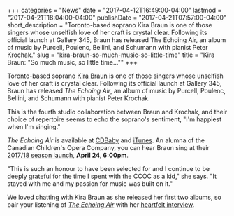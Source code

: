 +++
categories = "News"
date = "2017-04-12T16:49:00-04:00"
lastmod = "2017-04-21T18:04:00-04:00"
publishDate = "2017-04-21T07:57:00-04:00"
short_description = "Toronto-based soprano Kira Braun is one of those singers whose unselfish love of her craft is crystal clear. Following its official launch at Gallery 345, Braun has released The Echoing Air, an album of music by Purcell, Poulenc, Bellini, and Schumann with pianist Peter Krochak."
slug = "kira-braun-so-much-music-so-little-time"
title = "Kira Braun: &quot;So much music, so little time...&quot;"
+++

Toronto-based soprano [Kira Braun](/kira-braun-im-happiest-when-im-singing/) is one of those singers whose unselfish love of her craft is crystal clear. Following its official launch at Gallery 345, Braun has released *The Echoing Air*, an album of music by Purcell, Poulenc, Bellini, and Schumann with pianist Peter Krochak.

This is the fourth studio collaboration between Braun and Krochak, and their choice of repertoire seems to echo the soprano's sentiment, "I'm happiest when I'm singing."

*The Echoing Air* is available at [CDBaby](https://www.cdbaby.com/cd/kirabraunsoprano3) and [iTunes](https://itun.es/ca/SPj6ib). An alumna of the Canadian Children's Opera Company, you can hear Braun sing at their [2017/18 season launch](http://www.evite.com/event/0020BMIEK66K7U55OEPHDL6PQAKNR4/rsvp), **April 24, 6:00pm**. 

"This is such an honour to have been selected for and I continue to be deeply grateful for the time I spent with the CCOC as a kid," she says. "It stayed with me and my passion for music was built on it."

We loved chatting with Kira Braun as she released her first two albums, so pair your listening of [*The Echoing Air*](https://itun.es/ca/SPj6ib) with her [heartfelt interview](/kira-braun-im-happiest-when-im-singing/).
